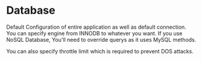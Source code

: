 # Database

Default Configuration of entire application as well as default connection. You can specify engine from INNODB to whatever you want. If you use NoSQL Database, You'll need to override querys as it uses MySQL methods.

You can also specify throttle limit which is required to prevent DOS attacks.